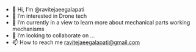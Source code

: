 - 👋 Hi, I’m @ravitejaeegalapati
- 👀 I’m interested in Drone tech
- 🌱 I’m currently in a view to learn more about mechanical parts working mechanisms
- 💞️ I’m looking to collaborate on ...
- 📫 How to reach me ravitejaeegalapati@gmail.com

<!---
ravitejaeegalapati/ravitejaeegalapati is a ✨ special ✨ repository because its `README.md` (this file) appears on your GitHub profile.
You can click the Preview link to take a look at your changes.
--->
